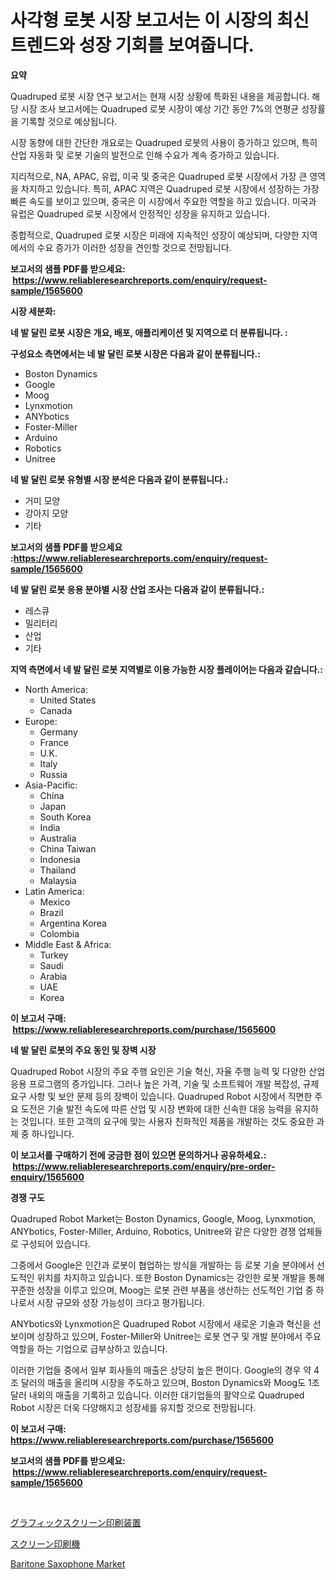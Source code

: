<p><h1>사각형 로봇 시장 보고서는 이 시장의 최신 트렌드와 성장 기회를 보여줍니다.</h1></p><p><strong>요약</strong></p>
<p><p>Quadruped 로봇 시장 연구 보고서는 현재 시장 상황에 특화된 내용을 제공합니다. 해당 시장 조사 보고서에는 Quadruped 로봇 시장이 예상 기간 동안 7%의 연평균 성장률을 기록할 것으로 예상됩니다. </p><p>시장 동향에 대한 간단한 개요로는 Quadruped 로봇의 사용이 증가하고 있으며, 특히 산업 자동화 및 로봇 기술의 발전으로 인해 수요가 계속 증가하고 있습니다. </p><p>지리적으로, NA, APAC, 유럽, 미국 및 중국은 Quadruped 로봇 시장에서 가장 큰 영역을 차지하고 있습니다. 특히, APAC 지역은 Quadruped 로봇 시장에서 성장하는 가장 빠른 속도를 보이고 있으며, 중국은 이 시장에서 주요한 역할을 하고 있습니다. 미국과 유럽은 Quadruped 로봇 시장에서 안정적인 성장을 유지하고 있습니다.</p><p>종합적으로, Quadruped 로봇 시장은 미래에 지속적인 성장이 예상되며, 다양한 지역에서의 수요 증가가 이러한 성장을 견인할 것으로 전망됩니다.</p></p>
<p><strong>보고서의 샘플 PDF를 받으세요: &nbsp;<a href="https://www.reliableresearchreports.com/enquiry/request-sample/1565600">https://www.reliableresearchreports.com/enquiry/request-sample/1565600</a></strong></p>
<p><strong>시장 세분화:</strong></p>
<p><strong> 네 발 달린 로봇 시장은 개요, 배포, 애플리케이션 및 지역으로 더 분류됩니다. :</strong></p>
<p><strong>구성요소 측면에서는 네 발 달린 로봇 시장은 다음과 같이 분류됩니다.:</strong></p>
<p><ul><li>Boston Dynamics</li><li>Google</li><li>Moog</li><li>Lynxmotion</li><li>ANYbotics</li><li>Foster-Miller</li><li>Arduino</li><li>Robotics</li><li>Unitree</li></ul></p>
<p><strong> 네 발 달린 로봇 유형별 시장 분석은 다음과 같이 분류됩니다.:</strong></p>
<p><ul><li>거미 모양</li><li>강아지 모양</li><li>기타</li></ul></p>
<p><strong>보고서의 샘플 PDF를 받으세요 :<a href="https://www.reliableresearchreports.com/enquiry/request-sample/1565600">https://www.reliableresearchreports.com/enquiry/request-sample/1565600</a></strong></p>
<p><strong> 네 발 달린 로봇 응용 분야별 시장 산업 조사는 다음과 같이 분류됩니다.:</strong></p>
<p><ul><li>레스큐</li><li>밀리터리</li><li>산업</li><li>기타</li></ul></p>
<p><strong>지역 측면에서 네 발 달린 로봇 지역별로 이용 가능한 시장 플레이어는 다음과 같습니다.:</strong></p>
<p><ul>
    <li>
        North America:
        <ul>
            <li>United States</li>
            <li>Canada</li>
        </ul>
    </li>
    <li>
        Europe:
        <ul>
            <li>Germany</li>
            <li>France</li>
            <li>U.K.</li>
            <li>Italy</li>
            <li>Russia</li>
        </ul>
    </li>
    <li>
        Asia-Pacific:
        <ul>
            <li>China</li>
            <li>Japan</li>
            <li>South Korea</li>
            <li>India</li>
            <li>Australia</li>
            <li>China Taiwan</li>
            <li>Indonesia</li>
            <li>Thailand</li>
            <li>Malaysia</li>
        </ul>
    </li>
    <li>
        Latin America:
        <ul>
            <li>Mexico</li>
            <li>Brazil</li>
            <li>Argentina Korea</li>
            <li>Colombia</li>
        </ul>
    </li>
    <li>
        Middle East & Africa:
        <ul>
            <li>Turkey</li>
            <li>Saudi</li>
            <li>Arabia</li>
            <li>UAE</li>
            <li>Korea</li>
        </ul>
    </li>
    </ul></p>
<p><strong>이 보고서 구매: &nbsp;<a href="https://www.reliableresearchreports.com/purchase/1565600">https://www.reliableresearchreports.com/purchase/1565600</a></strong></p>
<p><strong>네 발 달린 로봇의 주요 동인 및 장벽 시장</strong></p>
<p><p>Quadruped Robot 시장의 주요 주행 요인은 기술 혁신, 자율 주행 능력 및 다양한 산업 응용 프로그램의 증가입니다. 그러나 높은 가격, 기술 및 소프트웨어 개발 복잡성, 규제 요구 사항 및 보안 문제 등의 장벽이 있습니다. Quadruped Robot 시장에서 직면한 주요 도전은 기술 발전 속도에 따른 산업 및 시장 변화에 대한 신속한 대응 능력을 유지하는 것입니다. 또한 고객의 요구에 맞는 사용자 친화적인 제품을 개발하는 것도 중요한 과제 중 하나입니다.</p></p>
<p><strong>이 보고서를 구매하기 전에 궁금한 점이 있으면 문의하거나 공유하세요.: &nbsp;<a href="https://www.reliableresearchreports.com/enquiry/pre-order-enquiry/1565600">https://www.reliableresearchreports.com/enquiry/pre-order-enquiry/1565600</a></strong></p>
<p><strong>경쟁 구도</strong></p>
<p><p>Quadruped Robot Market는 Boston Dynamics, Google, Moog, Lynxmotion, ANYbotics, Foster-Miller, Arduino, Robotics, Unitree와 같은 다양한 경쟁 업체들로 구성되어 있습니다. </p><p>그중에서 Google은 인간과 로봇이 협업하는 방식을 개발하는 등 로봇 기술 분야에서 선도적인 위치를 차지하고 있습니다. 또한 Boston Dynamics는 강인한 로봇 개발을 통해 꾸준한 성장을 이루고 있으며, Moog는 로봇 관련 부품을 생산하는 선도적인 기업 중 하나로서 시장 규모와 성장 가능성이 크다고 평가됩니다. </p><p>ANYbotics와 Lynxmotion은 Quadruped Robot 시장에서 새로운 기술과 혁신을 선보이며 성장하고 있으며, Foster-Miller와 Unitree는 로봇 연구 및 개발 분야에서 주요 역할을 하는 기업으로 급부상하고 있습니다. </p><p>이러한 기업들 중에서 일부 회사들의 매출은 상당히 높은 편이다. Google의 경우 약 4조 달러의 매출을 올리며 시장을 주도하고 있으며, Boston Dynamics와 Moog도 1조 달러 내외의 매출을 기록하고 있습니다. 이러한 대기업들의 활약으로 Quadruped Robot 시장은 더욱 다양해지고 성장세를 유지할 것으로 전망됩니다.</p></p>
<p><strong>이 보고서 구매: &nbsp; <a href="https://www.reliableresearchreports.com/purchase/1565600">https://www.reliableresearchreports.com/purchase/1565600</a></strong></p>
<p><strong>보고서의 샘플 PDF를 받으세요: &nbsp;<a href="https://www.reliableresearchreports.com/enquiry/request-sample/1565600">https://www.reliableresearchreports.com/enquiry/request-sample/1565600</a></strong><strong></strong></p>
<p>&nbsp;</p>
<p><p><a href="https://github.com/KaydenJohns1964/Market-Research-Report-List-1/blob/main/33279486045.md">グラフィックスクリーン印刷装置</a></p><p><a href="https://github.com/marbadji/Market-Research-Report-List-1/blob/main/95526856044.md">スクリーン印刷機</a></p><p><a href="https://github.com/mancsybtousav/Market-Research-Report-List-1/blob/main/baritone-saxophone-market.md">Baritone Saxophone Market</a></p></p>